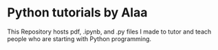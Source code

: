 # Python tutorials by Alaa

This Repository hosts pdf, .ipynb, and .py files I made to tutor and teach people who are starting with Python programming.